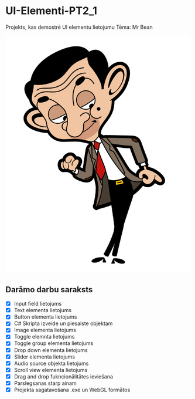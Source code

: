 # UI-Elementi-PT2_1
Projekts, kas demostrē UI elementu lietojumu
Tēma: Mr Bean


![Mr. Bean](https://github.com/mechanical-echo/UI-Elementi-PT2_1/blob/master/Assets/Atteli/Bean.png?raw=true)



## Darāmo darbu saraksts
- [x] Input field lietojums
- [x] Text elementa lietojums
- [x] Button elementa lietojums
- [x] C# Skripta izveide un piesaiste objektam
- [x] Image elementa lietojums
- [x] Toggle elemnta lietojums
- [x] Toggle group elementa lietojums
- [x] Drop down elementa lietojums
- [x] Slider elementa lietojums
- [x] Audio source objekta lietojums
- [x] Scroll view elementa lietojums
- [x] Drag and drop fukncionālitātes ieviešana
- [x] Parslegsanas starp ainam
- [x] Projekta sagatavošana .exe un WebGL formātos
